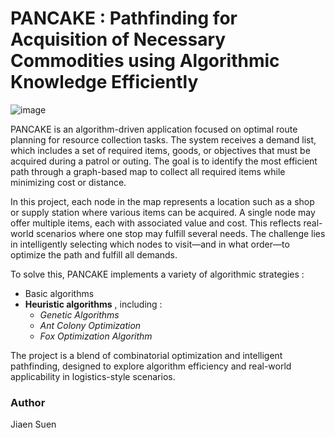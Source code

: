 # PANCAKE : Pathfinding for Acquisition of Necessary Commodities using Algorithmic Knowledge Efficiently

![image](https://food.fnr.sndimg.com/content/dam/images/food/fullset/2019/7/11/0/FNK_the-best-pancakes_H_s4x3.jpg.rend.hgtvcom.1280.720.suffix/1562853903667.webp)

PANCAKE is an algorithm-driven application focused on optimal route planning for resource collection tasks. The system receives a demand list, which includes a set of required items, goods, or objectives that must be acquired during a patrol or outing. The goal is to identify the most efficient path through a graph-based map to collect all required items while minimizing cost or distance.  



In this project, each node in the map represents a location such as a shop or supply station where various items can be acquired. A single node may offer multiple items, each with associated value and cost. This reflects real-world scenarios where one stop may fulfill several needs. The challenge lies in intelligently selecting which nodes to visit—and in what order—to optimize the path and fulfill all demands.  


To solve this, PANCAKE implements a variety of algorithmic strategies :   

* Basic algorithms
* **Heuristic **algorithms****  ,  including :
  * *Genetic Algorithms*
  * *Ant Colony Optimization*
  * *Fox  Optimization Algorithm*

The project is a blend of combinatorial optimization and intelligent pathfinding, designed to explore algorithm efficiency and real-world applicability in logistics-style scenarios.  

### Author

Jiaen Suen
